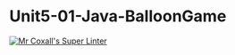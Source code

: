 # Unit5-01-Java-BalloonGame
[![Mr Coxall's Super Linter](https://github.com/ICS4U-Programming-ValI/Unit5-01-Java-BalloonGame/workflows/Mr%20Coxall's%20Super%20Linter/badge.svg)](https://github.com/ICS4U-Programming-ValI/Unit5-01-Java-BalloonGame/actions/)
